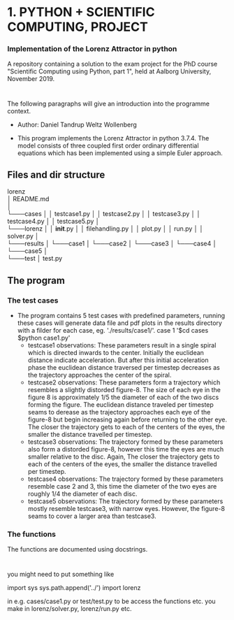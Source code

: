 # 1. PYTHON + SCIENTIFIC COMPUTING, PROJECT
### Implementation of the Lorenz Attractor in python
A repository containing a solution to the exam project for the
PhD course "Scientific Computing using Python, part 1", 
held at Aalborg University, November 2019.

#  
The following paragraphs will give an introduction into
the programme context.

- Author: Daniel Tandrup Weltz Wollenberg

- This program implements the Lorenz Attractor in python 3.7.4. 
The model consists of three coupled first order ordinary
differential equations which has been implemented using
a simple Euler approach.

## Files and dir structure
lorenz  <br />
│   README.md  <br /> 
│  <br />
└───cases
│   │   testcase1.py
│   │   testcase2.py
│   │   testcase3.py
│   │   testcase4.py
│   │   testcase5.py
│   
└───lorenz
│   │   __init__.py
│   │   filehandling.py
│   │   plot.py
│   │   run.py
│   │   solver.py
│   
└───results
│   └───case1
│   └───case2
│   └───case3
│   └───case4
│   └───case5
│   
└───test
    │   test.py

## The program
### The test cases
- The program contains 5 test cases with predefined parameters,
running these cases will generate data file and pdf plots in the
results directory with a filder for each case, eg. './results/case1/'.
case 1 '$cd cases $python case1.py'
	- testcase1 observations: These parameters result in a single spiral
	which is directed inwards to the center. Initially the euclidean distance
	indicate acceleration. But after this initial acceleration phase 
	the euclidean distance traversed per timestep decreases as the trajectory 
	approaches the center of the spiral.
	- testcase2 observations: These parameters form a trajectory which resembles
	a slightly distorded figure-8. The size of each eye in the figure 8 is
	approximately 1/5 the diameter of each of the two discs forming the figure.
	The euclidean distance traveled per timestep seams to derease as the
	trajectory approaches each eye of the figure-8 but begin increasing
	again before returning to the other eye. The closer the trajectory
	gets to each of the centers of the eyes, the smaller the distance travelled 
	per timestep.
	- testcase3 observations: The trajectory formed by these parameters also
	form a distorded figure-8, however this time the eyes are much smaller
	relative to the disc. Again, The closer the trajectory gets to each of 
	the centers of the eyes, the smaller the distance travelled per timestep.
	- testcase4 observations: The trajectory formed by these parameters
	resemble case 2 and 3, this time the diameter of the two eyes are
	roughly 1/4 the diameter of each disc.
	- testcase5 observations: The trajectory formed by these parameters mostly
	resemble testcase3, with narrow eyes. However, the figure-8 seams to cover a
	larger area than testcase3.
### The functions
The functions are documented using docstrings.

# 
you might need to put something like

import sys
sys.path.append('../')
import lorenz

in e.g. cases/case1.py or test/test.py to be access the functions etc.
you make in lorenz/solver.py, lorenz/run.py etc.
